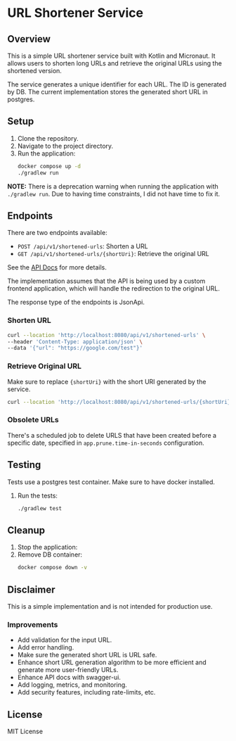 # URL Shortener Service

## Overview

This is a simple URL shortener service built with Kotlin and Micronaut.
It allows users to shorten long URLs and retrieve the original URLs using the 
shortened version.

The service generates a unique identifier for each URL. The ID is generated by DB.
The current implementation stores the generated short URL in postgres.

## Setup

1. Clone the repository.
2. Navigate to the project directory.
3. Run the application:
   ```bash
   docker compose up -d
   ./gradlew run
   ```
   
**NOTE:** There is a deprecation warning when running the application with `./gradlew run`. Due to having time constraints, I did not have time to fix it.

## Endpoints
There are two endpoints available:
- `POST /api/v1/shortened-urls`: Shorten a URL
- `GET /api/v1/shortened-urls/{shortUri}`: Retrieve the original URL

See the [API Docs](./api-doc.yml) for more details.

The implementation assumes that the API is being used by a custom frontend application,
which will handle the redirection to the original URL.

The response type of the endpoints is JsonApi.

### Shorten URL

```bash
curl --location 'http://localhost:8080/api/v1/shortened-urls' \
--header 'Content-Type: application/json' \
--data '{"url": "https://google.com/test"}'
```

### Retrieve Original URL
Make sure to replace `{shortUri}` with the short URI generated by the service.

```bash
curl --location 'http://localhost:8080/api/v1/shortened-urls/{shortUri}'
```

### Obsolete URLs
There's a scheduled job to delete URLS that have been created before a specific date,
specified in `app.prune.time-in-seconds` configuration.
   
## Testing
Tests use a postgres test container. Make sure to have docker installed.

1. Run the tests:
   ```bash
   ./gradlew test
   ```
   
## Cleanup
1. Stop the application:
2. Remove DB container:
   ```bash
   docker compose down -v
   ```
   
## Disclaimer
This is a simple implementation and is not intended for production use.

### Improvements
- Add validation for the input URL.
- Add error handling.
- Make sure the generated short URL is URL safe.
- Enhance short URL generation algorithm to be more efficient and generate more user-friendly URLs.
- Enhance API docs with swagger-ui.
- Add logging, metrics, and monitoring.
- Add security features, including rate-limits, etc.
   
## License
MIT License
